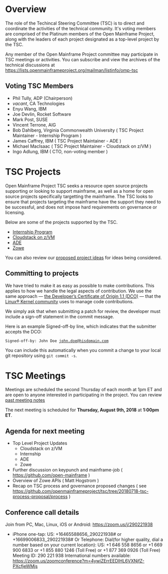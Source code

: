 # Overview

The role of the Techincal Steering Committee (TSC) is to direct and coordinate the activities of the technical community. It's voting members are comprised of the Platinum members of the Open Mainframe Project, along with the leaders of each project designated as a top-level project by the TSC.

Any member of the Open Mainframe Project committee may participate in TSC meetings or activities. You can subscribe and view the archives of the technical discussions at https://lists.openmainframeproject.org/mailman/listinfo/omp-tsc

## Voting TSC Members

  * Phil Tully, ADP (Chairperson)
  * *vacant*, CA Technologies
  * Enyu Wang, IBM
  * Joe Devlin, Rocket Software
  * Mark Post, SUSE
  * Vincent Terrone, AIG
  * Bob Dahlberg, Virginia Commonwealth University ( TSC Project Maintainer - Internship Program )
  * James Caffrey, IBM ( TSC Project Maintainer - ADE )
  * Michael MacIsaac ( TSC Project Maintainer - Cloudstack on z/VM )
  * Ingo Adlung, IBM ( CTO, non-voting member )

# TSC Projects

Open Mainframe Project TSC seeks a resource open source projects supporting or looking to support mainframe, as well as a home for open source projects specifically targetting the mainframe. The TSC looks to ensure that projects targeting the mainframe have the support they need to be successful, and does not impose hard requirements on governance or licensing.

Below are some of the projects supported by the TSC.

  * [Internship Program](projects/internship.md)
  * [Cloudstack on z/VM](https://github.com/openmainframeproject/cloudstack-wg)
  * [ADE](https://github.com/openmainframeproject/ade)
  * [Zowe](https://github.com/zowe)

You can also review our [proposed project ideas](proposed.md) for ideas being considered.

## Committing to projects

We have tried to make it as easy as possible to make contributions. This applies to how we handle the legal aspects of contribution. We use the same approach — [the Developer’s Certificate of Origin 1.1 (DCO)](https://github.com/hyperledger/fabric/blob/master/docs/source/DCO1.1.txt) — that the [Linux® Kernel community](http://elinux.org/Developer_Certificate_Of_Origin) uses to manage code contributions.

We simply ask that when submitting a patch for review, the developer must include a sign-off statement in the commit message.

Here is an example Signed-off-by line, which indicates that the submitter accepts the DCO:

<code>Signed-off-by: John Doe <john.doe@hisdomain.com></code>

You can include this automatically when you commit a change to your local git repository using <code>git commit -s</code>.

# TSC Meetings

Meetings are scheduled the second Thursday of each month at 1pm ET and are open to anyone interested in participating in the project. You can review [past meeting notes](/meeting_notes)

The next meeting is scheduled for **Thursday, August 9th, 2018** at **1:00pm ET**.

## Agenda for next meeting

* Top Level Project Updates
  * Cloudstack on z/VM
  * Internship
  * ADE
  * Zowe
* Further discussion on keypunch and mainframe-job ( https://github.com/open-mainframe )
* Overview of Zowe APIs ( Matt Hogstrom )
* Recap on TSC process and governance proposed changes ( see https://github.com/openmainframeproject/tsc/tree/20180718-tsc-process-proposal/process )

## Conference call details

Join from PC, Mac, Linux, iOS or Android: https://zoom.us/j/290221938

* iPhone one-tap: US: +16465588656,,290221938#  or +16699006833,,290221938#
Or Telephone:
    Dial(for higher quality, dial a number based on your current location):
        US: +1 646 558 8656  or +1 669 900 6833  or +1 855 880 1246 (Toll Free) or +1 877 369 0926 (Toll Free)
    Meeting ID: 290 221 938
    International numbers available: https://zoom.us/zoomconference?m=4ywiZErrEEDIHL6VXNjfZ-PXcfjeWMjs

